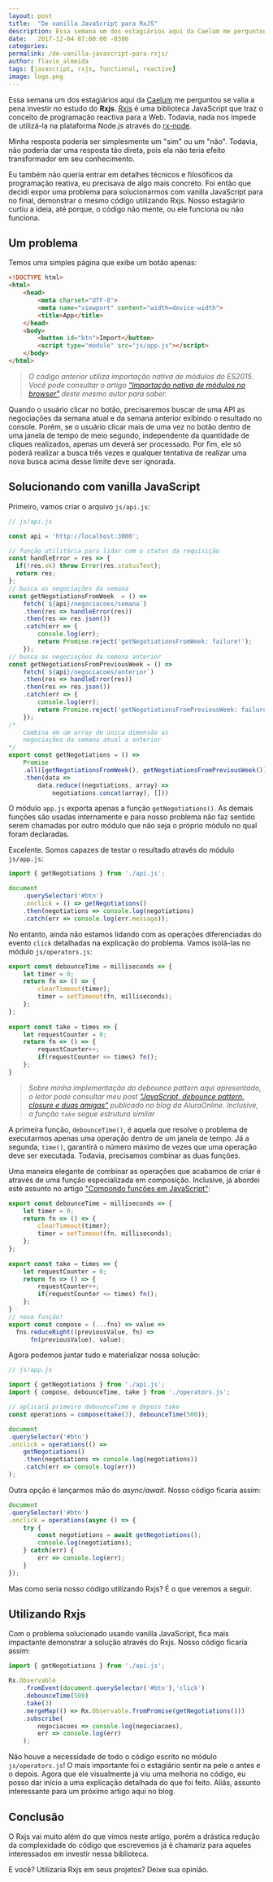 ```yaml
---
layout: post
title:  "De vanilla JavaScript para RxJS"
description: Essa semana um dos estagiários aqui da Caelum me perguntou se valia a pena investir no estudo do Rxjs. Rxjs é uma biblioteca JavaScript que traz o conceito de programação reactiva para a Web. Todavia, nada nos impede de utilizá-la na plataforma Node.js através do rx-node.
date:   2017-12-04 07:00:00 -0300
categories:
permalink: /de-vanilla-javascript-para-rxjs/
author: flavio_almeida
tags: [javascript, rxjs, functional, reactive]
image: logo.png
---
```


Essa semana um dos estagiários aqui da <a href="https://www.caelum.com.br/" target="_blank">Caelum</a> me perguntou se valia a pena investir no estudo do **Rxjs**. <a href="https://github.com/Reactive-Extensions/RxJS" target="_blank">Rxjs</a> é uma biblioteca JavaScript que traz o conceito de programação reactiva para a Web. Todavia, nada nos impede de utilizá-la na plataforma Node.js através do <a href="https://github.com/Reactive-Extensions/rx-node" target="_blank">rx-node</a>.

 Minha resposta poderia ser simplesmente um "sim" ou um "não". Todavia, não poderia dar uma resposta tão direta, pois ela não teria efeito transformador em seu conhecimento. 
 
 Eu também não queria entrar em detalhes técnicos e filosóficos da programação reativa, eu precisava de algo mais concreto. Foi então que decidi expor uma problema para solucionarmos com vanilla JavaScript para no final, demonstrar o mesmo código utilizando Rxjs. Nosso estagiário curtiu a ideia, até porque, o código não mente, ou ele funciona ou não funciona.

## Um problema

Temos uma simples página que exibe um botão apenas:

```html
<!DOCTYPE html>
<html>
    <head>
        <meta charset="UTF-8">
        <meta name="viewport" content="width=device-width">
        <title>App</title>
    </head>
    <body>
        <button id="btn">Import</button>
        <script type="module" src="js/app.js"></script>
    </body>
</html>
```

>*O código anterior utiliza importação nativa de módulos do ES2015. Você pode consultar o artigo  <a href="http://cangaceirojavascript.com.br/importacao-nativa-modulos-browser/" target="_blank">"Importação nativa de módulos no browser"</a> deste mesmo autor para saber.*

Quando o usuário clicar no botão, precisaremos buscar de uma API as negociações da semana atual e da semana anterior exibindo o resultado no console. Porém, se o usuário clicar mais de uma vez no botão dentro de uma janela de tempo de meio segundo, independente da quantidade de cliques realizados, apenas um deverá ser processado. Por fim, ele só poderá realizar a busca três vezes e qualquer tentativa de realizar uma nova busca acima desse limite deve ser ignorada. 

## Solucionando com vanilla JavaScript

Primeiro, vamos criar o arquivo `js/api.js`:

```javascript
// js/api.js

const api = 'http://localhost:3000';

// função utilitária para lidar com o status da requisição
const handleError = res => {
  if(!res.ok) throw Error(res.statusText);
  return res;
};
// busca as negociações da semana 
const getNegotiationsFromWeek  = () =>
    fetch(`${api}/negociacoes/semana`)
    .then(res => handleError(res))
    .then(res => res.json())
    .catch(err => {
        console.log(err);   
        return Promise.reject('getNegotiationsFromWeek: failure!');
    });
// busca as negociações da semana anterior
const getNegotiationsFromPreviousWeek = () =>
    fetch(`${api}/negociacoes/anterior`)
    .then(res => handleError(res))
    .then(res => res.json())
    .catch(err => {
        console.log(err);
        return Promise.reject('getNegotiationsFromPreviousWeek: failure!');
    });
/* 
    Combina em um array de única dimensão as 
    negociações da semana atual a anterior
*/
export const getNegotiations = () => 
    Promise
    .all([getNegotiationsFromWeek(), getNegotiationsFromPreviousWeek()])
    .then(data => 
        data.reduce((negotiations, array) => 
            negotiations.concat(array), []))
```
O módulo `app.js` exporta apenas a função `getNegotiations()`. As demais funções são usadas internamente e para nosso problema não faz sentido serem chamadas por outro módulo que não seja o próprio módulo no qual foram declaradas. 

Excelente. Somos capazes de testar o resultado através do módulo `js/app.js`:


```javascript 
import { getNegotiations } from './api.js';

document
    .querySelector('#btn')
    .onclick = () => getNegotiations()
    .then(negotiations => console.log(negotiations)
    .catch(err => console.log(err.message));
```

No entanto, ainda não estamos lidando com as operações diferenciadas do evento `click` detalhadas na explicação do problema. Vamos isolá-las no módulo `js/operators.js`:


```javascript
export const debounceTime = milliseconds => {
    let timer = 0;
    return fn => () => {
        clearTimeout(timer);
        timer = setTimeout(fn, milliseconds);
    };
};
    
export const take = times => {
    let requestCounter = 0;
    return fn => () => {
        requestCounter++;
        if(requestCounter <= times) fn();
    };
}
```
>*Sobre minha implementação do debounce pattern aqui apresentado, o leitor pode consultar meu post <a href="http://blog.alura.com.br/javascript-debounce-pattern-closure-e-duas-amigas/" target="_blank">"JavaScript, debounce pattern, closure e duas amigas"</a> publicado no blog da AluraOnline. Inclusive, a função `take` segue estrutura similar* 

A primeira função, `debounceTime()`, é aquela que resolve o problema de executarmos apenas uma operação dentro de um janela de tempo. Já a segunda, `time()`, garantirá o número máximo de vezes que uma operação deve ser executada. Todavia, precisamos combinar as duas funções. 

Uma maneira elegante de combinar as operações que acabamos de criar é através de uma função especializada em composição. Inclusive, já abordei este assunto no artigo <a href="http://cangaceirojavascript.com.br/compondo-funcoes-javascript/" target="blank">"Compondo funções em JavaScript"</a>:

```javascript
export const debounceTime = milliseconds => {
    let timer = 0;
    return fn => () => {
        clearTimeout(timer);
        timer = setTimeout(fn, milliseconds);
    };
};
    
export const take = times => {
    let requestCounter = 0;
    return fn => () => {
        requestCounter++;
        if(requestCounter <= times) fn();
    };
}
// nova função!
export const compose = (...fns) => value => 
  fns.reduceRight((previousValue, fn) => 
      fn(previousValue), value);
```

Agora podemos juntar tudo e materializar nossa solução:

```javascript 
// js/app.js

import { getNegotiations } from './api.js';
import { compose, debounceTime, take } from './operators.js';

// aplicará primeiro debounceTime e depois take
const operations = compose(take(3), debounceTime(500));

document
.querySelector('#btn')
.onclick = operations(() => 
    getNegotiations()
    .then(negotiations => console.log(negotiations))
    .catch(err => console.log(err))
);
```

Outra opção é lançarmos mão do *async/await*. Nosso código ficaria assim:

```javascript
document
.querySelector('#btn')
.onclick = operations(async () => {
    try {
    	const negotiations = await getNegotiations();
    	console.log(negotiations);
    } catch(err) {
    	err => console.log(err);
    }
}); 
```

Mas como seria nosso código utilizando Rxjs? É o que veremos a seguir.

## Utilizando Rxjs

Com o problema solucionado usando vanilla JavaScript, fica mais impactante demonstrar a solução através do Rxjs. Nosso código ficaria assim:

```javascript 
import { getNegotiations } from './api.js';

Rx.Observable
    .fromEvent(document.querySelector('#btn'),'click')
    .debounceTime(500)
    .take(3)
    .mergeMap(() => Rx.Observable.fromPromise(getNegotiations()))
    .subscribe(
        negociacoes => console.log(negociacoes),
        err => console.log(err)
    );
```

Não houve a necessidade de todo o código escrito no módulo `js/operators.js`! O mais importante foi o estagiário sentir na pele o antes e o depois. Agora que ele visualmente já viu uma melhoria no código, eu posso dar início a uma explicação detalhada do que foi feito. Aliás, assunto interessante para um próximo artigo aqui no blog.

## Conclusão

O Rxjs vai muito além do que vimos neste artigo, porém a drástica redução da complexidade do código que escrevemos já é chamariz para aqueles interessados em investir nessa biblioteca.

E você? Utilizaria Rxjs em seus projetos? Deixe sua opinião.